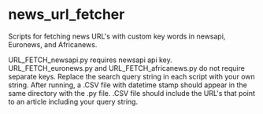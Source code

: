 # news_url_fetcher
Scripts for fetching news URL's with custom key words in newsapi, Euronews, and Africanews.

URL_FETCH_newsapi.py requires newsapi api key. URL_FETCH_euronews.py and URL_FETCH_africanews.py do not require separate keys. Replace the search query string in each script with your own string. After running, a .CSV file with datetime stamp should appear in the same directory with the .py file. .CSV file should include the URL's that point to an article including your query string.
